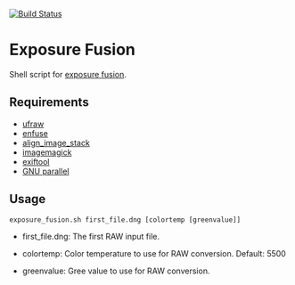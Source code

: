 [![Build Status](https://travis-ci.org/asalamon74/exposure_fusion.svg?branch=master)](https://travis-ci.org/asalamon74/exposure_fusion)

# Exposure Fusion

Shell script for [exposure fusion](https://photo.stackexchange.com/a/20897/507). 

## Requirements

- [ufraw](http://ufraw.sourceforge.net/)
- [enfuse](https://wiki.panotools.org/Enfuse)
- [align_image_stack](https://wiki.panotools.org/Align_image_stack)
- [imagemagick](http://www.imagemagick.org)
- [exiftool](https://www.sno.phy.queensu.ca/~phil/exiftool/)
- [GNU parallel](https://www.gnu.org/software/parallel/)

## Usage

```
exposure_fusion.sh first_file.dng [colortemp [greenvalue]]
```

* first_file.dng: The first RAW input file.

* colortemp: Color temperature to use for RAW conversion. Default: 5500

* greenvalue: Gree value to use for RAW conversion.


